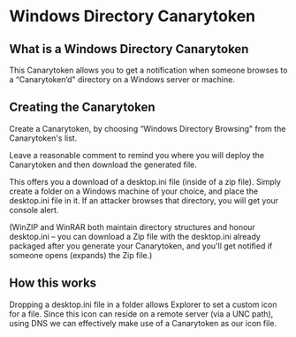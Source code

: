# Windows Directory Canarytoken

## What is a Windows Directory Canarytoken

This Canarytoken allows you to get a notification when someone browses to a “Canarytoken’d" directory on a Windows server or machine.

## Creating the Canarytoken

Create a Canarytoken, by choosing “Windows Directory Browsing" from the Canarytoken's list.

Leave a reasonable comment to remind you where you will deploy the Canarytoken and then download the generated file.

This offers you a download of a desktop.ini file (inside of a zip file). Simply create a folder on a Windows machine of your choice, and place the desktop.ini file in it. If an attacker browses that directory, you will get your console alert.

(WinZIP and WinRAR both maintain directory structures and honour desktop.ini – you can download a Zip file with the desktop.ini already packaged after you generate your Canarytoken, and you'll get notified if someone opens (expands) the Zip file.)

## How this works

Dropping a desktop.ini file in a folder allows Explorer to set a custom icon for a file. Since this icon can reside on a remote server (via a UNC path), using DNS we can effectively make use of a Canarytoken as our icon file.
